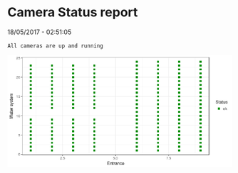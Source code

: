 Camera Status report
================
18/05/2017 - 02:51:05

    All cameras are up and running

![](camreport_files/figure-markdown_github/unnamed-chunk-2-1.png)
